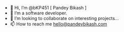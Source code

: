 - 👋 Hi, I’m @bKP451 [ Pandey Bikash ]
- 🌱 I’m a software developer.
- 💞️ I’m looking to collaborate on interesting projects...
- 📫 How to reach me hello@pandeybikash.com


<!---
bKP451/bKP451 is a ✨ special ✨ repository because its `README.md` (this file) appears on your GitHub profile.
You can click the Preview link to take a look at your changes.
--->
